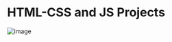# HTML-CSS and JS Projects
![image](https://user-images.githubusercontent.com/72864817/173788759-01277117-a6cd-4208-8c03-9021bc0a0240.png)
